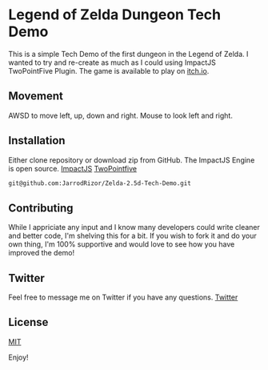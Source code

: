 # Legend of Zelda Dungeon Tech Demo

This is a simple Tech Demo of the first dungeon in the Legend of Zelda.
I wanted to try and re-create as much as I could using ImpactJS TwoPointFive Plugin. 
The game is available to play on [itch.io](https://jarrodrizor.itch.io/zelda-tech-demo).

## Movement
AWSD to move left, up, down and right.
Mouse to look left and right.

## Installation
Either clone repository or download zip from GitHub. The ImpactJS Engine is open source.
[ImpactJS](https://github.com/phoboslab/Impact)
[TwoPointfive](https://github.com/phoboslab/TwoPointFive)

```bash
git@github.com:JarrodRizor/Zelda-2.5d-Tech-Demo.git
```
## Contributing
While I appriciate any input and I know many developers could write cleaner and better code, I'm shelving this for a bit. If you wish to fork it and do your own thing, I'm 100% supportive and would love to see how you have improved the demo!

## Twitter
Feel free to message me on Twitter if you have any questions.
[Twitter](https://twitter.com/JarrodR87)


## License
[MIT](https://choosealicense.com/licenses/mit/)

Enjoy!
